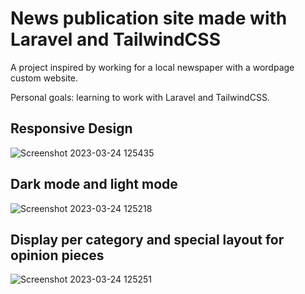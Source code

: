 # News publication site made with Laravel and TailwindCSS

A project inspired by working for a local newspaper with a wordpage custom website.

Personal goals: learning to work with Laravel and TailwindCSS.

## Responsive Design

![Screenshot 2023-03-24 125435](https://user-images.githubusercontent.com/21054780/227503377-a8a9e7d1-3277-4f34-aff1-92739a561b35.png)

## Dark mode and light mode

![Screenshot 2023-03-24 125218](https://user-images.githubusercontent.com/21054780/227503410-4c9aa897-1a7c-410a-ad15-ec37ad9e74d7.png)

## Display per category and special layout for opinion pieces

![Screenshot 2023-03-24 125251](https://user-images.githubusercontent.com/21054780/227503558-1569f2ac-ff26-4ad9-b62e-a22b1a5de378.png)
